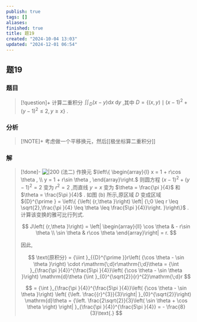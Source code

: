 ```yaml
---
publish: true
tags: []
aliases: 
finished: true
title: 题19
created: "2024-10-04 13:03"
updated: "2024-12-01 06:54"
---
```

## 题19
### 题目
> [!question]+
> 计算二重积分 ${\iint }_{D}\left( {x - y}\right) \mathrm{d}x\mathrm{\;d}y$ ,其中 $D = \left\{  {\left( {x,y}\right)  \mid  {\left( x - 1\right) }^{2} + {\left( y - 1\right) }^{2} \leq  2,y \geq  x}\right\}$ .
### 分析
> [!NOTE]+
> 考虑做一个平移换元，然后[[极坐标算二重积分]]
### 解
> [!done]-
> ![|200](https://img.hwenyi.live/202410292052910.webp)
> (法二) 作换元 $\left\{  \begin{array}{l} x = 1 + r\cos \theta , \\  y = 1 + r\sin \theta , \end{array}\right.$ 则圆方程 ${\left( x - 1\right) }^{2} + {\left( y - 1\right) }^{2} = 2$ 变为 ${r}^{2} = 2$ ,而直线 $y = x$ 变为 $\theta  = \frac{\pi }{4}$ 和 $\theta  = \frac{5\pi }{4}$ . 如图 (b) 所示,原区域 $D$ 变成区域 ${D}^{\prime } = \left\{  {\left( {r,\theta }\right) \left| {\;0 \leq  r \leq  \sqrt{2},\frac{\pi }{4} \leq  \theta  \leq  \frac{5\pi }{4}}\right. }\right\}$ . 计算该变换的雅可比行列式.
> 
> $$
> J\left( {r,\theta }\right)  = \left| \begin{array}{ll} \cos \theta &  - r\sin \theta \\  \sin \theta & r\cos \theta  \end{array}\right|  = r.
> $$
> 
> 因此,
> 
> $$
> \text{原积分} = {\iint }_{{D}^{\prime }}r\left( {\cos \theta  - \sin \theta }\right)  \cdot  r\mathrm{\;d}r\mathrm{\;d}\theta  = {\int }_{\frac{\pi }{4}}^{\frac{5\pi }{4}}\left( {\cos \theta  - \sin \theta }\right) \mathrm{d}\theta {\int }_{0}^{\sqrt{2}}{r}^{2}\mathrm{\;d}r
> $$
> 
> $$
> = {\int }_{\frac{\pi }{4}}^{\frac{5\pi }{4}}\left( {\cos \theta  - \sin \theta }\right) \left( {\left. \frac{{r}^{3}}{3}\right| }_{0}^{\sqrt{2}}\right) \mathrm{d}\theta  = {\left. \frac{2\sqrt{2}}{3}\left( \sin \theta  + \cos \theta \right) \right| }_{\frac{\pi }{4}}^{\frac{5\pi }{4}} =  - \frac{8}{3}\text{.}
> $$
